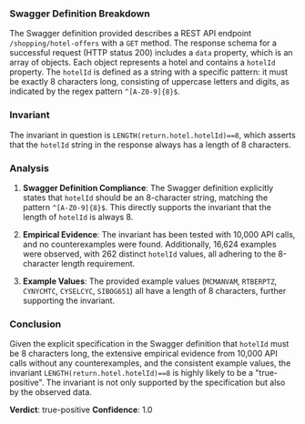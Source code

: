 ### Swagger Definition Breakdown
The Swagger definition provided describes a REST API endpoint `/shopping/hotel-offers` with a `GET` method. The response schema for a successful request (HTTP status 200) includes a `data` property, which is an array of objects. Each object represents a hotel and contains a `hotelId` property. The `hotelId` is defined as a string with a specific pattern: it must be exactly 8 characters long, consisting of uppercase letters and digits, as indicated by the regex pattern `^[A-Z0-9]{8}$`.

### Invariant
The invariant in question is `LENGTH(return.hotel.hotelId)==8`, which asserts that the `hotelId` string in the response always has a length of 8 characters.

### Analysis
1. **Swagger Definition Compliance**: The Swagger definition explicitly states that `hotelId` should be an 8-character string, matching the pattern `^[A-Z0-9]{8}$`. This directly supports the invariant that the length of `hotelId` is always 8.

2. **Empirical Evidence**: The invariant has been tested with 10,000 API calls, and no counterexamples were found. Additionally, 16,624 examples were observed, with 262 distinct `hotelId` values, all adhering to the 8-character length requirement.

3. **Example Values**: The provided example values (`MCMANVAM`, `RTBERPTZ`, `CYNYCMTC`, `CYSELCYC`, `SIBOG651`) all have a length of 8 characters, further supporting the invariant.

### Conclusion
Given the explicit specification in the Swagger definition that `hotelId` must be 8 characters long, the extensive empirical evidence from 10,000 API calls without any counterexamples, and the consistent example values, the invariant `LENGTH(return.hotel.hotelId)==8` is highly likely to be a "true-positive". The invariant is not only supported by the specification but also by the observed data.

**Verdict**: true-positive
**Confidence**: 1.0

